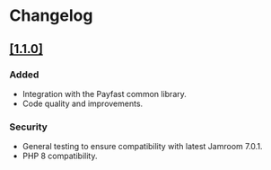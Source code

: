 # Changelog

## [[1.1.0]](https://github.com/Payfast/mod-jamroom/releases/tag/v1.1.0)

### Added

- Integration with the Payfast common library.
- Code quality and improvements.

### Security

- General testing to ensure compatibility with latest Jamroom 7.0.1.
- PHP 8 compatibility.
